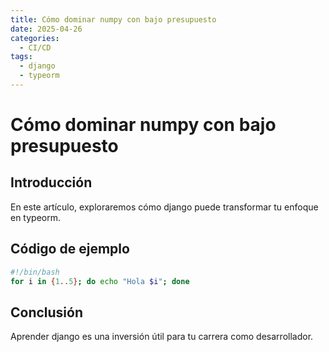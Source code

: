 ```yaml
---
title: Cómo dominar numpy con bajo presupuesto
date: 2025-04-26
categories:
  - CI/CD
tags:
  - django
  - typeorm
---
```


# Cómo dominar numpy con bajo presupuesto

## Introducción

En este artículo, exploraremos cómo django puede transformar tu enfoque en typeorm.

## Código de ejemplo

```bash
#!/bin/bash
for i in {1..5}; do echo "Hola $i"; done
```

## Conclusión

Aprender django es una inversión útil para tu carrera como desarrollador.